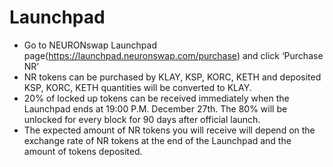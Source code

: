 # Launchpad

* Go to NEURONswap Launchpad page(https://launchpad.neuronswap.com/purchase) and click ‘Purchase NR’
* NR tokens can be purchased by KLAY, KSP, KORC, KETH and deposited KSP, KORC, KETH quantities will be converted to KLAY.
* 20% of locked up tokens can be received immediately when the Launchpad ends at 19:00 P.M. December 27th. The 80% will be unlocked for every block for 90 days after official launch.
* The expected amount of NR tokens you will receive will depend on the exchange rate of NR tokens at the end of the Launchpad and the amount of tokens deposited.
